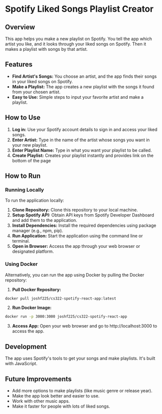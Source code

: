# Spotify Liked Songs Playlist Creator

## Overview

This app helps you make a new playlist on Spotify. You tell the app which artist you like, and it looks through your liked songs on Spotify. Then it makes a playlist with songs by that artist.

## Features

- **Find Artist's Songs:** You choose an artist, and the app finds their songs in your liked songs on Spotify.
- **Make a Playlist:** The app creates a new playlist with the songs it found from your chosen artist.
- **Easy to Use:** Simple steps to input your favorite artist and make a playlist.

## How to Use

1. **Log in:** Use your Spotify account details to sign in and access your liked songs.
2. **Enter Artist:** Type in the name of the artist whose songs you want in your new playlist.
3. **Enter Playlist Name:** Type in what you want your playlist to be called.
4. **Create Playlist:** Creates your playlist instantly and provides link on the bottom of the page

## How to Run

### Running Locally

To run the application locally:

1. **Clone Repository:** Clone this repository to your local machine.
2. **Setup Spotify API:** Obtain API keys from Spotify Developer Dashboard and add them to the application.
3. **Install Dependencies:** Install the required dependencies using package manager (e.g., npm, pip).
4. **Run Application:** Start the application using the command line or terminal.
5. **Open in Browser:** Access the app through your web browser or designated platform.

### Using Docker

Alternatively, you can run the app using Docker by pulling the Docker repository:

1. **Pull Docker Repository:**
```bash
docker pull joshf225/cs322-spotify-react-app:latest
```

2. **Run Docker Image:**
```bash
docker run -p 3000:3000 joshf225/cs322-spotify-react-app
```


3. **Access App:** Open your web browser and go to http://localhost:3000 to access the app.

## Development

The app uses Spotify's tools to get your songs and make playlists. It's built with JavaScript.


## Future Improvements

- Add more options to make playlists (like music genre or release year).
- Make the app look better and easier to use.
- Work with other music apps.
- Make it faster for people with lots of liked songs.
